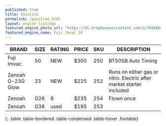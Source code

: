 ```yaml
---
published: true
title: Gasoline
permalink: /gasoline.html
layout: engine_listings
featured_engine_photo_url: "https://dl.dropboxusercontent.com/u/76928840/Website%20Photos/featured/gas.jpg"
featured_engine_name: Fuji Imvac 34
---
```


BRAND              |  SIZE   |  RATING  |  PRICE  |  SKU   |   DESCRIPTION
-------------------|---------|----------|---------|--------|---------------------
Fuji Imvac         | 50      | NEW      | $300    | 250    | BT50SB Auto Timing
Zenoah G-23G Glow  | 23      | NEW      | $225    | 252    | Runs on either gas or nitro.  Electric after market starter included
Zenoah             | G26     | 8        | $235    | 254    | Flown once
Zenoah             | G38     | used     | $195    | 253    |
{: .table .table-bordered .table-condensed .table-hover .footable}